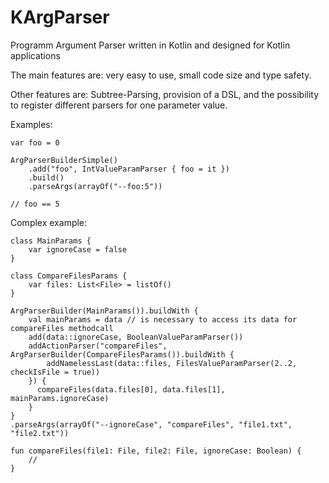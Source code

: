 # KArgParser
Programm Argument Parser written in Kotlin and designed for Kotlin applications

The main features are: very easy to use, small code size and type safety.

Other features are: Subtree-Parsing, provision of a DSL, and the possibility to register different parsers for one parameter value. 

Examples:

    var foo = 0
    
    ArgParserBuilderSimple()
        .add("foo", IntValueParamParser { foo = it })
        .build()
        .parseArgs(arrayOf("--foo:5"))
    
    // foo == 5


Complex example:

    class MainParams {
        var ignoreCase = false
    }

    class CompareFilesParams {
        var files: List<File> = listOf()
    }

    ArgParserBuilder(MainParams()).buildWith {
        val mainParams = data // is necessary to access its data for compareFiles methodcall
        add(data::ignoreCase, BooleanValueParamParser())
        addActionParser("compareFiles", ArgParserBuilder(CompareFilesParams()).buildWith {
            addNamelessLast(data::files, FilesValueParamParser(2..2, checkIsFile = true))
        }) {
          compareFiles(data.files[0], data.files[1], mainParams.ignoreCase)
        }
    }
    .parseArgs(arrayOf("--ignoreCase", "compareFiles", "file1.txt", "file2.txt"))
    
    fun compareFiles(file1: File, file2: File, ignoreCase: Boolean) {
        //
    }